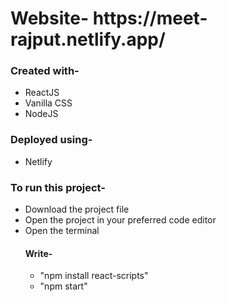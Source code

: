 

<h1>Website- https://meet-rajput.netlify.app/</h1>

<h3>Created with-</h3>

<ul>
  <li>ReactJS</li>
  <li>Vanilla CSS</li>
  <li>NodeJS</li>
</ul>
<h3>Deployed using-</h3>
<ul>
  <li>Netlify</li>
</ul>

<h3>To run this project-</h3>

<ul>
  <li>
Download the project file
  </li>
  <li>
Open the project in your preferred code editor
  </li>
  <li>
Open the terminal
  </li>
  <h4>Write-</h4>
  <ul>
    <li>
"npm install react-scripts"
    </li>
    <li>
"npm start"
    </li>
  </ul>
  </ul>

